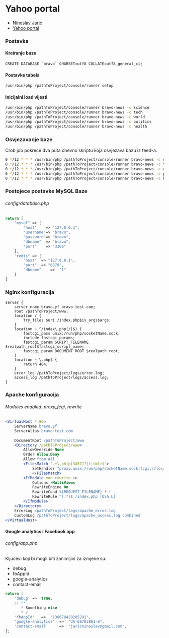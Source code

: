 # Yahoo portal #

* [Ninoslav Jaric](http://www.jaric.online/)
* [Yahoo portal](http://bravo.jaric.online:8080/)

### Postavka ###
#### Kreiranje baze ####
```mysql
CREATE DATABASE `bravo` CHARSET=utf8 COLLATE=utf8_general_ci;
```
#### Postavke tabela ####
```bash
/usr/bin/php /pathToProject/console/runner setup
```
#### Inicijalni load vijesti ####
```bash
/usr/bin/php /pathToProject/console/runner bravo-news -c science
/usr/bin/php /pathToProject/console/runner bravo-news -c tech
/usr/bin/php /pathToProject/console/runner bravo-news -c world
/usr/bin/php /pathToProject/console/runner bravo-news -c politics
/usr/bin/php /pathToProject/console/runner bravo-news -c health
```

### Osvjezavanje baze ###

Crob job pokrece dva puta dnevno skriptu koja osvjezava bazu iz feed-a.

```bash
0 */12 * * * /usr/bin/php /pathToProject/console/runner bravo-news -c science
0 */12 * * * /usr/bin/php /pathToProject/console/runner bravo-news -c tech
0 */12 * * * /usr/bin/php /pathToProject/console/runner bravo-news -c world
0 */12 * * * /usr/bin/php /pathToProject/console/runner bravo-news -c politics
0 */12 * * * /usr/bin/php /pathToProject/console/runner bravo-news -c health

```

### Postojece postavke MySQL Baze ###

###### config/database.php
```php
return [
    "mysql" => [
        "host"    => "127.0.0.1",
        "username"=> "bravo",
        "password"=> "bravo",
        "dbname"  => "bravo",
        "port"    => "3306"
    ],
    "redis" => [
        "host"  => "127.0.0.1",
        "port"  => "6379",
        "dbname"    =>  "1"
    ]
]
```

### Nginx konfiguracija ###
```nginx
server {
	server_name bravo.yf bravo-test.com;
	root /pathToProject/www;
	location / {
		try_files $uri /index.php$is_args$args;
	}
	location ~ ^/index\.php(/|$) {
		fastcgi_pass unix:/run/php/socketName.sock;
		include fastcgi_params;
		fastcgi_param SCRIPT_FILENAME $realpath_root$fastcgi_script_name;
		fastcgi_param DOCUMENT_ROOT $realpath_root;
	}
	location ~ \.php$ {
		return 404;
	}
	error_log /pathToProject/logs/error.log;
	access_log /pathToProject/logs/access.log;
}
```
### Apache konfiguracija ###
###### Modules enabled: proxy_fcgi, rewrite
```apache
<VirtualHost *:80>
	ServerName bravo.yf 
	ServerAlias bravo-test.com
	
	DocumentRoot /pathToProject/www
	<Directory /pathToProject/www>
		AllowOverride None
		Order Allow,Deny
		Allow from All
		<FilesMatch ".+\.ph(p[3457]?|t|tml)$">
			SetHandler "proxy:unix:/run/php/socketName.sock|fcgi://localhost"
	        </FilesMatch>
		<IfModule mod_rewrite.c>
			Options -MultiViews
			RewriteEngine On
			RewriteCond %{REQUEST_FILENAME} !-f
			RewriteRule ^(.*)$ /index.php [QSA,L]
		</IfModule>
	</Directory>
	ErrorLog /pathToProject/logs/apache_error.log
	CustomLog /pathToProject/logs/apache_access.log combined
</VirtualHost>
```

#### Google analytics i Facebook app ####
###### config/app.php
Kljucevi koji bi mogli biti zanimljivi za izmjene su:

- debug
- fbAppId   
- google-analytics
- contact-email

```php
return [
    'debug' =>  true,
    // **
       * Something else
       * /
    'fbAppId'   =>  "136678420285291",
    'google-analytics'  =>  "UA-68703861-6",
    'contact-email'     =>  "jaricninoslav@gmail.com",
];
```